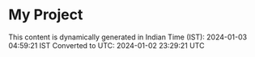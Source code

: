 # My Project

This content is dynamically generated in Indian Time (IST): 2024-01-03 04:59:21 IST
Converted to UTC: 2024-01-02 23:29:21 UTC
